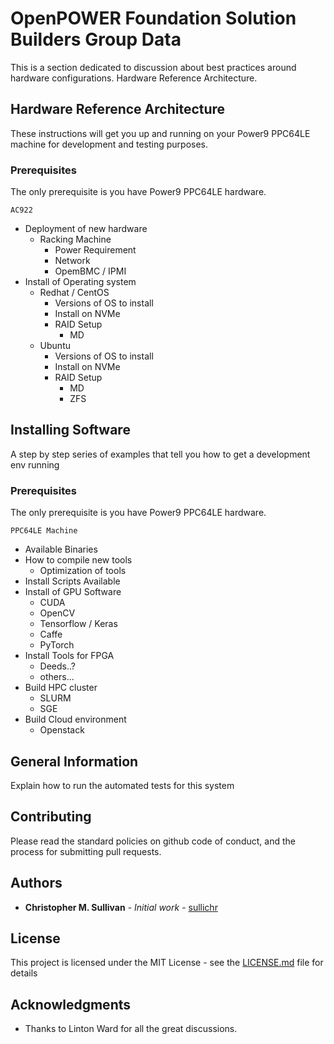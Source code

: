 # OpenPOWER Foundation Solution Builders Group Data

This is a section dedicated to discussion about best practices around hardware configurations.
Hardware Reference Architecture.

## Hardware Reference Architecture

These instructions will get you up and running on your Power9 PPC64LE machine for development and testing purposes. 

### Prerequisites
The only prerequisite is you have Power9 PPC64LE hardware.
```
AC922
```


* Deployment of new hardware
    * Racking Machine
        * Power Requirement
        * Network
        * OpemBMC / IPMI
* Install of Operating system
    * Redhat / CentOS
        * Versions of OS to install
        * Install on NVMe
        * RAID Setup
            * MD
    * Ubuntu
        * Versions of OS to install
        * Install on NVMe
        * RAID Setup
            * MD
            * ZFS

## Installing Software

A step by step series of examples that tell you how to get a development env running

### Prerequisites
The only prerequisite is you have Power9 PPC64LE hardware.
```
PPC64LE Machine
```

* Available Binaries
* How to compile new tools
    * Optimization of tools
* Install Scripts Available
* Install of GPU Software
    * CUDA
    * OpenCV
    * Tensorflow / Keras
    * Caffe
    * PyTorch
* Install Tools for FPGA
    * Deeds..?
    * others...
* Build HPC cluster
    * SLURM
    * SGE
* Build Cloud environment
    * Openstack



## General Information

Explain how to run the automated tests for this system

## Contributing

Please read the standard policies on github code of conduct, and the process for submitting pull requests.

## Authors

* **Christopher M. Sullivan** - *Initial work* - [sullichr](https://github.com/sullichr)


## License

This project is licensed under the MIT License - see the [LICENSE.md](LICENSE.md) file for details

## Acknowledgments

* Thanks to Linton Ward for all the great discussions. 

